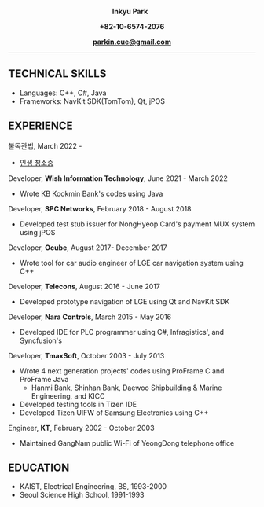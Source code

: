 **<p align="center">Inkyu Park** &nbsp; </p>
**<p align="center">+82-10-6574-2076</p>**
**<p align="center">parkin.cue@gmail.com</p>**
***
## TECHNICAL SKILLS
* Languages: C++, C#, Java
* Frameworks: NavKit SDK(TomTom), Qt, jPOS

## EXPERIENCE
불독관법, March 2022 -
* [인생 청소중](http://muhanzen.org/home/index.html)

Developer, **Wish Information Technology**, June 2021 - March 2022
* Wrote KB Kookmin Bank's codes using Java

Developer, **SPC Networks**, February 2018 - August 2018
* Developed test stub issuer for NongHyeop Card's payment MUX system using jPOS

Developer, **Ocube**, August 2017- December 2017
* Wrote tool for car audio engineer of LGE car navigation system using C++

Developer, **Telecons**, August 2016 - June 2017
* Developed prototype navigation of LGE using Qt and NavKit SDK 

Developer, **Nara Controls**, March 2015 - May 2016
* Developed IDE for PLC programmer using C#, Infragistics', and Syncfusion's 

Developer, **TmaxSoft**, October 2003 - July 2013
* Wrote 4 next generation projects' codes using ProFrame C and ProFrame Java
  * Hanmi Bank, Shinhan Bank, Daewoo Shipbuilding & Marine Engineering, and KICC 
* Developed testing tools in Tizen IDE 
* Developed Tizen UIFW of Samsung Electronics using C++

Engineer, **KT**, February 2002 - October 2003
* Maintained GangNam public Wi-Fi of YeongDong telephone office

## EDUCATION
* KAIST, Electrical Engineering, BS, 1993-2000
* Seoul Science High School, 1991-1993
